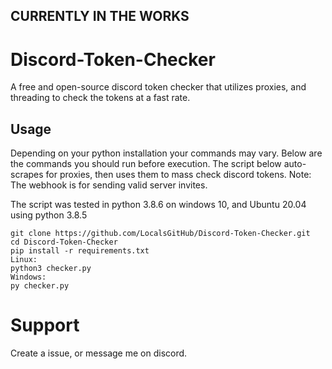 ## CURRENTLY IN THE WORKS

# Discord-Token-Checker
A free and open-source discord token checker that utilizes proxies, and threading to check the tokens at a fast rate.

## Usage

Depending on your python installation your commands may vary. 
Below are the commands you should run before execution.
The script below auto-scrapes for proxies, then uses them to mass check discord tokens.
Note: The webhook is for sending valid server invites.

The script was tested in python 3.8.6 on windows 10, and Ubuntu 20.04  using python 3.8.5

```
git clone https://github.com/LocalsGitHub/Discord-Token-Checker.git
cd Discord-Token-Checker
pip install -r requirements.txt
Linux:
python3 checker.py
Windows:
py checker.py
```

# Support
Create a issue, or message me on discord.
